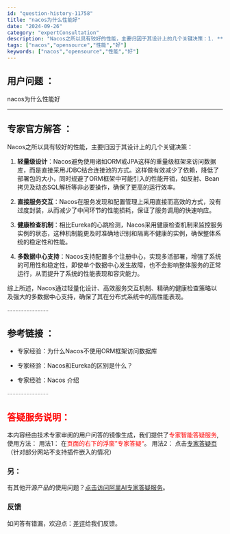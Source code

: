 ```yaml
---
id: "question-history-11758"
title: "nacos为什么性能好"
date: "2024-09-26"
category: "expertConsultation"
description: "Nacos之所以具有较好的性能，主要归因于其设计上的几个关键决策：1. **轻量级设计**：Nacos避免使用诸如ORM或JPA这样的重量级框架来访问数据库，而是直接采用JDBC结合连接池的方式。这样做有效减少了依赖，降低了部署包的大小，同时规避了ORM框架中可能引入的性能开销，如反射、Bean拷贝"
tags: ["nacos","opensource","性能","好"]
keywords: ["nacos","opensource","性能","好"]
---
```


## 用户问题 ： 
 nacos为什么性能好  

---------------
## 专家官方解答 ：

Nacos之所以具有较好的性能，主要归因于其设计上的几个关键决策：

1. **轻量级设计**：Nacos避免使用诸如ORM或JPA这样的重量级框架来访问数据库，而是直接采用JDBC结合连接池的方式。这样做有效减少了依赖，降低了部署包的大小，同时规避了ORM框架中可能引入的性能开销，如反射、Bean拷贝及动态SQL解析等非必要操作，确保了更高的运行效率。

2. **直接服务交互**：Nacos在服务发现和配置管理上采用直接而高效的方式，没有过度封装，从而减少了中间环节的性能损耗，保证了服务调用的快速响应。

3. **健康检查机制**：相比Eureka的心跳检测，Nacos采用健康检查机制来监控服务实例的状态，这种机制能更及时准确地识别和隔离不健康的实例，确保整体系统的稳定性和性能。

4. **多数据中心支持**：Nacos支持配置多个注册中心，实现多活部署，增强了系统的可用性和稳定性，即使单个数据中心发生故障，也不会影响整体服务的正常运行，从而提升了系统的性能表现和容灾能力。

综上所述，Nacos通过轻量化设计、高效服务交互机制、精确的健康检查策略以及强大的多数据中心支持，确保了其在分布式系统中的高性能表现。


<font color="#949494">---------------</font> 


## 参考链接 ：

* 专家经验：为什么Nacos不使用ORM框架访问数据库 
 
 * 专家经验：Nacos和Eureka的区别是什么？ 
 
 * 专家经验：Nacos 介绍 


 <font color="#949494">---------------</font> 
 


## <font color="#FF0000">答疑服务说明：</font> 

本内容经由技术专家审阅的用户问答的镜像生成，我们提供了<font color="#FF0000">专家智能答疑服务</font>,使用方法：
用法1： 在<font color="#FF0000">页面的右下的浮窗”专家答疑“</font>。
用法2： 点击[专家答疑页](https://answer.opensource.alibaba.com/docs/intro)（针对部分网站不支持插件嵌入的情况）
### 另：


有其他开源产品的使用问题？[点击访问阿里AI专家答疑服务](https://answer.opensource.alibaba.com/docs/intro)。
### 反馈
如问答有错漏，欢迎点：[差评](https://ai.nacos.io/user/feedbackByEnhancerGradePOJOID?enhancerGradePOJOId=13785)给我们反馈。
